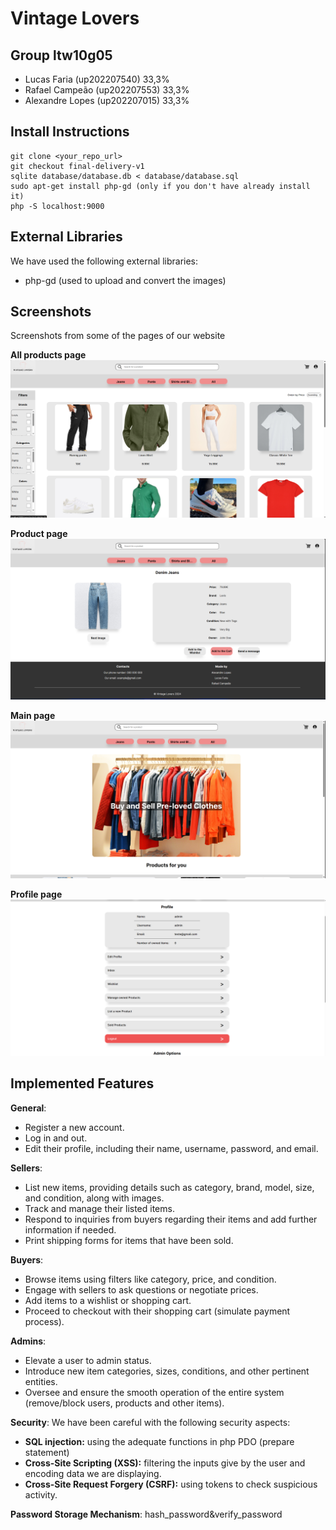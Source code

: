 # Vintage Lovers

## Group ltw10g05

- Lucas Faria (up202207540) 33,3%
- Rafael Campeão (up202207553) 33,3%
- Alexandre Lopes (up202207015) 33,3%

## Install Instructions

    git clone <your_repo_url>
    git checkout final-delivery-v1
    sqlite database/database.db < database/database.sql
    sudo apt-get install php-gd (only if you don't have already install it)
    php -S localhost:9000

## External Libraries

We have used the following external libraries:

- php-gd (used to upload and convert the images)

## Screenshots

Screenshots from some of the pages of our website

**All products page**
![all product](screenshots/all_products.png)


**Product page**
![product](screenshots/Product.png)

**Main page**
![product](screenshots/main.png)

**Profile page**
![product](screenshots/Profile.png)

## Implemented Features

**General**:

- Register a new account.
- Log in and out.
- Edit their profile, including their name, username, password, and email.

**Sellers**:

- List new items, providing details such as category, brand, model, size, and condition, along with images.
- Track and manage their listed items.
- Respond to inquiries from buyers regarding their items and add further information if needed.
- Print shipping forms for items that have been sold.

**Buyers**:

- Browse items using filters like category, price, and condition.
- Engage with sellers to ask questions or negotiate prices.
- Add items to a wishlist or shopping cart.
- Proceed to checkout with their shopping cart (simulate payment process).

**Admins**:

- Elevate a user to admin status.
- Introduce new item categories, sizes, conditions, and other pertinent entities.
- Oversee and ensure the smooth operation of the entire system (remove/block users, products and other items).


**Security**:
We have been careful with the following security aspects:

- **SQL injection:** using the adequate functions in php PDO (prepare statement)
- **Cross-Site Scripting (XSS):** filtering the inputs give by the user and encoding data we are displaying.
- **Cross-Site Request Forgery (CSRF):** using tokens to check suspicious activity.

**Password Storage Mechanism**: hash_password&verify_password